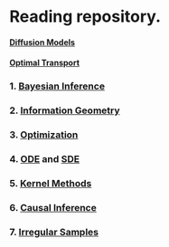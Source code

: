 # Reading repository.

####  [Diffusion Models](/DiffusionModels/diff.md)

####  [Optimal Transport](/Optimal%20Transport/ot_survey.md)


### 1. [Bayesian Inference](/Bayesian%20inference/bayes_survey.md)

### 2. [Information Geometry](/Information%20Geometry/info_survey.md)

### 3. [Optimization](/Optimization/opt_survey.md)

### 4. [ODE](/SDE%20and%20ODE/ode_survey.md) and [SDE](/SDE%20and%20ODE/sde_survey.md)

### 5. [Kernel Methods](/Kernel%20Methods/kernel.md)

### 6. [Causal Inference](/Causal%20Inference/causal.md)

### 7. [Irregular Samples](/Irregular%20Samples/irregular.md)



